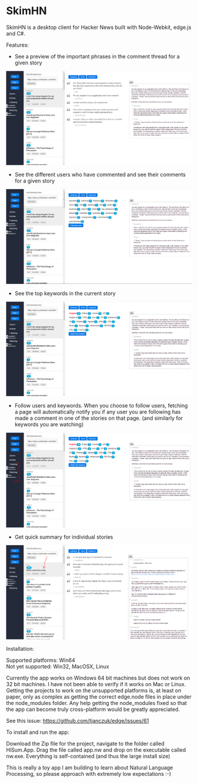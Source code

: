 # SkimHN

SkimHN is a desktop client for Hacker News built with Node-Webkit, edge.js and C#. 

Features:

- See a preview of the important phrases in the comment thread for a given story

![Summary](screenshot_summary.PNG?raw=true "Sentence summary")

- See the different users who have commented and see their comments for a given story

![Commenters](screenshot_commenters.png?raw=true "See all commenters")

- See the top keywords in the current story

![Keywords](screenshot_keywords.PNG?raw=true "Keywords in the story")

- Follow users and keywords. When you choose to follow users, fetching a page will automatically notify you if any user you are following has made a comment in one of the stories on that page. (and similarly for keywords you are watching)

![Filters](screenshot_filters.PNG?raw=true "Follow, Watch, Filter")

- Get quick summary for individual stories

![Individual Stories](screenshot_individualstory.PNG?raw=true "Individual stories")

Installation:

Supported platforms: Win64  
Not yet supported: Win32, MacOSX, Linux

Currently the app works on Windows 64 bit machines but does not work on 32 bit machines. I have not been able to verify if it works on Mac or Linux. Getting the projects to work on the unsupported platforms is, at least on paper, only as complex as getting the correct edge.node files in place under the node_modules folder. Any help getting the node_modules fixed so that the app can become truly cross-platform would be greatly appreciated.

See this issue:
https://github.com/tjanczuk/edge/issues/61

To install and run the app:

Download the Zip file for the project, navigate to the folder called HiSum.App. Drag the file called app.nw and drop on the executable called nw.exe. Everything is self-contained (and thus the large install size)

This is really a toy app I am building to learn about Natural Language Processing, so please approach with extremely low expectations :-)
